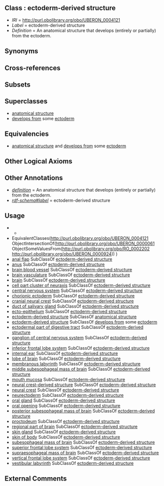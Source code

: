 
## Class : ectoderm-derived structure

 * *IRI* = http://purl.obolibrary.org/obo/UBERON_0004121
 * *Label* = ectoderm-derived structure
 * *Definition* = An anatomical structure that develops (entirely or partially) from the ectoderm.

## Synonyms


## Cross-references


## Subsets


## Superclasses

 * [anatomical structure](../../UBERON/61/UBERON_0000061.md)
 * [develops from](../../RO/02/RO_0002202.md) some [ectoderm](../../UBERON/24/UBERON_0000924.md)

## Equivalencies

 * [anatomical structure](../../UBERON/61/UBERON_0000061.md) and [develops from](../../RO/02/RO_0002202.md) some [ectoderm](../../UBERON/24/UBERON_0000924.md)

## Other Logical Axioms


## Other Annotations

 * *[definition](../../IAO/15/IAO_0000115.md)* = An anatomical structure that develops (entirely or partially) from the ectoderm.
 * *[rdf-schema#label](../../el/rdf-schema#label.md)* = ectoderm-derived structure

## Usage

 * -
 * EquivalentClasses(<http://purl.obolibrary.org/obo/UBERON_0004121> ObjectIntersectionOf(<http://purl.obolibrary.org/obo/UBERON_0000061> ObjectSomeValuesFrom(<http://purl.obolibrary.org/obo/RO_0002202> <http://purl.obolibrary.org/obo/UBERON_0000924>)) )
 * [anal flap](../../CEPH/09/CEPH_0000009.md) SubClassOf [ectoderm-derived structure](../../UBERON/21/UBERON_0004121.md)
 * [anus](../../UBERON/45/UBERON_0001245.md) SubClassOf [ectoderm-derived structure](../../UBERON/21/UBERON_0004121.md)
 * [brain blood vessel](../../UBERON/99/UBERON_0003499.md) SubClassOf [ectoderm-derived structure](../../UBERON/21/UBERON_0004121.md)
 * [brain vasculature](../../UBERON/84/UBERON_0005284.md) SubClassOf [ectoderm-derived structure](../../UBERON/21/UBERON_0004121.md)
 * [brain](../../UBERON/55/UBERON_0000955.md) SubClassOf [ectoderm-derived structure](../../UBERON/21/UBERON_0004121.md)
 * [cell part cluster of neuraxis](../../UBERON/15/UBERON_0011215.md) SubClassOf [ectoderm-derived structure](../../UBERON/21/UBERON_0004121.md)
 * [central nervous system](../../UBERON/17/UBERON_0001017.md) SubClassOf [ectoderm-derived structure](../../UBERON/21/UBERON_0004121.md)
 * [chorionic ectoderm](../../UBERON/74/UBERON_0003374.md) SubClassOf [ectoderm-derived structure](../../UBERON/21/UBERON_0004121.md)
 * [cranial neural crest](../../UBERON/99/UBERON_0003099.md) SubClassOf [ectoderm-derived structure](../../UBERON/21/UBERON_0004121.md)
 * [duct of salivary gland](../../UBERON/37/UBERON_0001837.md) SubClassOf [ectoderm-derived structure](../../UBERON/21/UBERON_0004121.md)
 * [ecto-epithelium](../../UBERON/71/UBERON_0010371.md) SubClassOf [ectoderm-derived structure](../../UBERON/21/UBERON_0004121.md)
 * [ectoderm-derived structure](../../UBERON/21/UBERON_0004121.md) SubClassOf [anatomical structure](../../UBERON/61/UBERON_0000061.md)
 * [ectoderm-derived structure](../../UBERON/21/UBERON_0004121.md) SubClassOf [develops from](../../RO/02/RO_0002202.md) some [ectoderm](../../UBERON/24/UBERON_0000924.md)
 * [ectodermal part of digestive tract](../../UBERON/06/UBERON_0004906.md) SubClassOf [ectoderm-derived structure](../../UBERON/21/UBERON_0004121.md)
 * [ganglion of central nervous system](../../UBERON/39/UBERON_0003339.md) SubClassOf [ectoderm-derived structure](../../UBERON/21/UBERON_0004121.md)
 * [inferior frontal lobe system](../../CEPH/37/CEPH_0000137.md) SubClassOf [ectoderm-derived structure](../../UBERON/21/UBERON_0004121.md)
 * [internal ear](../../UBERON/46/UBERON_0001846.md) SubClassOf [ectoderm-derived structure](../../UBERON/21/UBERON_0004121.md)
 * [lobe of brain](../../CEPH/93/CEPH_0000293.md) SubClassOf [ectoderm-derived structure](../../UBERON/21/UBERON_0004121.md)
 * [membranous labyrinth](../../UBERON/49/UBERON_0001849.md) SubClassOf [ectoderm-derived structure](../../UBERON/21/UBERON_0004121.md)
 * [middle subesophageal mass of brain](../../CEPH/97/CEPH_0000297.md) SubClassOf [ectoderm-derived structure](../../UBERON/21/UBERON_0004121.md)
 * [mouth mucosa](../../UBERON/29/UBERON_0003729.md) SubClassOf [ectoderm-derived structure](../../UBERON/21/UBERON_0004121.md)
 * [neural crest-derived structure](../../UBERON/13/UBERON_0010313.md) SubClassOf [ectoderm-derived structure](../../UBERON/21/UBERON_0004121.md)
 * [neural crest](../../UBERON/42/UBERON_0002342.md) SubClassOf [ectoderm-derived structure](../../UBERON/21/UBERON_0004121.md)
 * [neurectoderm](../../UBERON/46/UBERON_0002346.md) SubClassOf [ectoderm-derived structure](../../UBERON/21/UBERON_0004121.md)
 * [oral gland](../../UBERON/47/UBERON_0010047.md) SubClassOf [ectoderm-derived structure](../../UBERON/21/UBERON_0004121.md)
 * [oral opening](../../UBERON/66/UBERON_0000166.md) SubClassOf [ectoderm-derived structure](../../UBERON/21/UBERON_0004121.md)
 * [posterior subesophageal mass of brain](../../CEPH/98/CEPH_0000298.md) SubClassOf [ectoderm-derived structure](../../UBERON/21/UBERON_0004121.md)
 * [proctodeum](../../UBERON/31/UBERON_0000931.md) SubClassOf [ectoderm-derived structure](../../UBERON/21/UBERON_0004121.md)
 * [regional part of brain](../../UBERON/16/UBERON_0002616.md) SubClassOf [ectoderm-derived structure](../../UBERON/21/UBERON_0004121.md)
 * [skin gland](../../UBERON/19/UBERON_0002419.md) SubClassOf [ectoderm-derived structure](../../UBERON/21/UBERON_0004121.md)
 * [skin of body](../../UBERON/97/UBERON_0002097.md) SubClassOf [ectoderm-derived structure](../../UBERON/21/UBERON_0004121.md)
 * [subesophageal mass of brain](../../CEPH/96/CEPH_0000296.md) SubClassOf [ectoderm-derived structure](../../UBERON/21/UBERON_0004121.md)
 * [superior frontal lobe system](../../CEPH/02/CEPH_0000302.md) SubClassOf [ectoderm-derived structure](../../UBERON/21/UBERON_0004121.md)
 * [supraesophageal mass of brain](../../CEPH/99/CEPH_0000299.md) SubClassOf [ectoderm-derived structure](../../UBERON/21/UBERON_0004121.md)
 * [vertical frontal lobe system](../../CEPH/03/CEPH_0000303.md) SubClassOf [ectoderm-derived structure](../../UBERON/21/UBERON_0004121.md)
 * [vestibular labyrinth](../../UBERON/62/UBERON_0001862.md) SubClassOf [ectoderm-derived structure](../../UBERON/21/UBERON_0004121.md)

## External Comments

